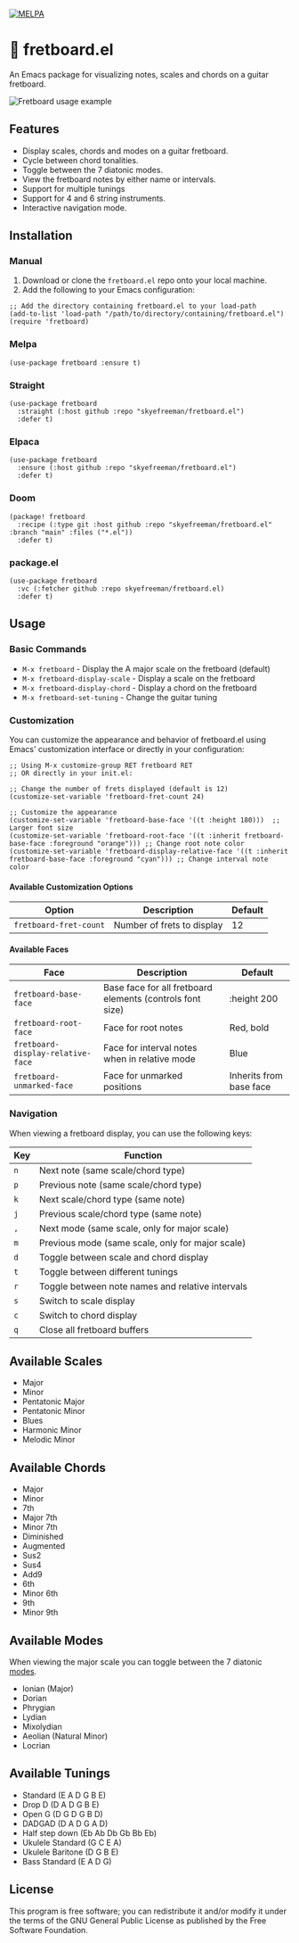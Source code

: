 [![MELPA](https://melpa.org/packages/fretboard-badge.svg)](https://melpa.org/#/fretboard)

# 🎸 fretboard.el

An Emacs package for visualizing notes, scales and chords on a guitar fretboard.

![Fretboard usage example](https://raw.githubusercontent.com/skyefreeman/fretboard.el/main/examples/fretboard-example-usage.gif)

## Features

- Display scales, chords and modes on a guitar fretboard.
- Cycle between chord tonalities.
- Toggle between the 7 diatonic modes.
- View the fretboard notes by either name or intervals.
- Support for multiple tunings
- Support for 4 and 6 string instruments.
- Interactive navigation mode.

## Installation

### Manual

1. Download or clone the `fretboard.el` repo onto your local machine.
2. Add the following to your Emacs configuration:

```elisp
;; Add the directory containing fretboard.el to your load-path
(add-to-list 'load-path "/path/to/directory/containing/fretboard.el")
(require 'fretboard)
```

### Melpa

```elisp
(use-package fretboard :ensure t)
```

### Straight

```elisp
(use-package fretboard
  :straight (:host github :repo "skyefreeman/fretboard.el")
  :defer t)
```

### Elpaca

```elisp
(use-package fretboard
  :ensure (:host github :repo "skyefreeman/fretboard.el")
  :defer t)
```

### Doom

```elisp
(package! fretboard
  :recipe (:type git :host github :repo "skyefreeman/fretboard.el" :branch "main" :files ("*.el"))
  :defer t)
```

### package.el

```elisp
(use-package fretboard
  :vc (:fetcher github :repo skyefreeman/fretboard.el)
  :defer t)
```

## Usage

### Basic Commands

- `M-x fretboard` - Display the A major scale on the fretboard (default)
- `M-x fretboard-display-scale` - Display a scale on the fretboard
- `M-x fretboard-display-chord` - Display a chord on the fretboard
- `M-x fretboard-set-tuning` - Change the guitar tuning

### Customization

You can customize the appearance and behavior of fretboard.el using Emacs' customization interface or directly in your configuration:

```elisp
;; Using M-x customize-group RET fretboard RET
;; OR directly in your init.el:

;; Change the number of frets displayed (default is 12)
(customize-set-variable 'fretboard-fret-count 24)

;; Customize the appearance
(customize-set-variable 'fretboard-base-face '((t :height 180)))  ;; Larger font size
(customize-set-variable 'fretboard-root-face '((t :inherit fretboard-base-face :foreground "orange"))) ;; Change root note color
(customize-set-variable 'fretboard-display-relative-face '((t :inherit fretboard-base-face :foreground "cyan"))) ;; Change interval note color
```

#### Available Customization Options

| Option | Description | Default |
|--------|-------------|---------|
| `fretboard-fret-count` | Number of frets to display | 12 |

#### Available Faces

| Face | Description | Default |
|------|-------------|---------|
| `fretboard-base-face` | Base face for all fretboard elements (controls font size) | :height 200 |
| `fretboard-root-face` | Face for root notes | Red, bold |
| `fretboard-display-relative-face` | Face for interval notes when in relative mode | Blue |
| `fretboard-unmarked-face` | Face for unmarked positions | Inherits from base face |

### Navigation

When viewing a fretboard display, you can use the following keys:

| Key | Function |
|-----|----------|
| `n` | Next note (same scale/chord type) |
| `p` | Previous note (same scale/chord type) |
| `k` | Next scale/chord type (same note) |
| `j` | Previous scale/chord type (same note) |
| `,` | Next mode (same scale, only for major scale) |
| `m` | Previous mode (same scale, only for major scale) |
| `d` | Toggle between scale and chord display |
| `t` | Toggle between different tunings |
| `r` | Toggle between note names and relative intervals |
| `s` | Switch to scale display |
| `c` | Switch to chord display |
| `q` | Close all fretboard buffers |

## Available Scales

- Major
- Minor
- Pentatonic Major
- Pentatonic Minor
- Blues
- Harmonic Minor
- Melodic Minor

## Available Chords

- Major
- Minor
- 7th
- Major 7th
- Minor 7th
- Diminished
- Augmented
- Sus2
- Sus4
- Add9
- 6th
- Minor 6th
- 9th
- Minor 9th

## Available Modes

When viewing the major scale you can toggle between the 7 diatonic [modes](https://en.wikipedia.org/wiki/Mode_(music)). 

- Ionian (Major)
- Dorian
- Phrygian
- Lydian
- Mixolydian
- Aeolian (Natural Minor)
- Locrian

## Available Tunings

- Standard (E A D G B E)
- Drop D (D A D G B E)
- Open G (D G D G B D)
- DADGAD (D A D G A D)
- Half step down (Eb Ab Db Gb Bb Eb)
- Ukulele Standard (G C E A)
- Ukulele Baritone (D G B E)
- Bass Standard (E A D G)

## License

This program is free software; you can redistribute it and/or modify it under the terms of the GNU General Public License as published by the Free Software Foundation.
